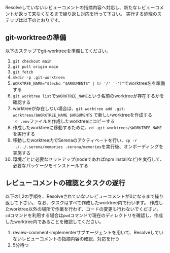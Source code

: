 Resolveしていないレビューコメントの指摘内容へ対応し、新たなレビューコメントが返って来なくなるまで繰り返し対応を行って下さい。
実行する処理のステップは以下のとおりです。

## git-worktreeの準備
以下のステップでgit-worktreeを準備してください。

1. `git checkout main`
2. `git pull origin main`
3. `git fetch`
4. `mkdir -p .git-worktrees`
5. `WORKTREE_NAME="$(echo "$ARGUMENTS" | tr '/' '-')"`でworktree名を準備する
6. `git worktree list`で`$WORKTREE_NAME`という名前のworktreeが存在するかを確認する
7. worktreeが存在しない場合は、`git worktree add .git-worktrees/$WORKTREE_NAME $ARGUMENTS` で新しいworktreeを作成する
    - `.env`ファイルを作成したworktreeにコピーする
8. 作成したworktreeに移動するために、`cd .git-worktrees/$WORKTREE_NAME`を実行する
9. 移動したworktree内でSerenaのアクティベートを行い、`cp -r ../../.serena/memories .serena/memories`を実行後、オンボーディングを実施する
10. 環境ごとに必要なセットアップ(nodeであればnpm installなど)を実行して、必要なパッケージをインストールする

## レビューコメントの確認とタスクの遂行
以下の1,2の手順を、Resolveされていないレビューコメントが0になるまで繰り返して下さい。
なお、タスクはすべて作成したworktree内で行います。
作成したworktree以外の場所で作業を行わず、コードの変更も行わないでください。
`cd`コマンドを利用する場合は`pwd`コマンドで現在のディレクトリを確認し、作成したworktree内であることを確認してください。

1. review-comment-implementerサブエージェントを用いて、Resolveしていないレビューコメントの指摘内容の確認、対応を行う
2. 5分待つ
